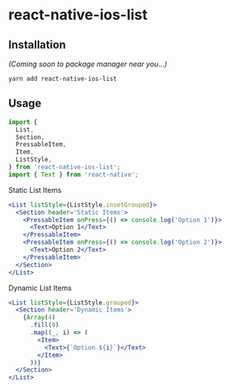 # react-native-ios-list

## Installation

<i>(Coming soon to package manager near you...)</i>

```console
yarn add react-native-ios-list
```

## Usage

```jsx
import {
  List,
  Section,
  PressableItem,
  Item,
  ListStyle,
} from 'react-native-ios-list';
import { Text } from 'react-native';
```

Static List Items

```jsx
<List listStyle={ListStyle.insetGrouped}>
  <Section header='Static Items'>
    <PressableItem onPress={() => console.log('Option 1')}>
      <Text>Option 1</Text>
    </PressableItem>
    <PressableItem onPress={() => console.log('Option 2')}>
      <Text>Option 2</Text>
    </PressableItem>
  </Section>
</List>
```

Dynamic List Items

```jsx
<List listStyle={ListStyle.grouped}>
  <Section header='Dynamic Items'>
    {Array(4)
      .fill(0)
      .map((_, i) => (
        <Item>
          <Text>{`Option ${i}`}</Text>
        </Item>
      ))}
  </Section>
</List>
```
